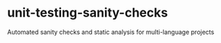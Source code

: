 # unit-testing-sanity-checks
Automated sanity checks and static analysis for multi-language projects
